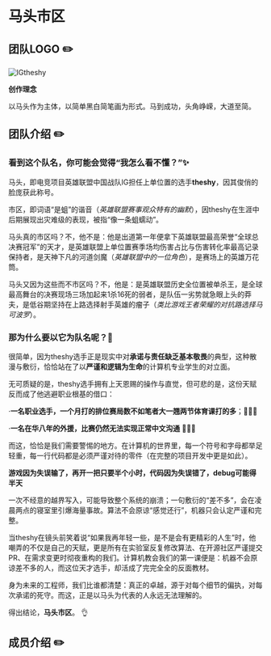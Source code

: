 # 马头市区
## 团队LOGO :pencil2:

![IGtheshy](https://github.com/Boshsama/IG-theshyBigHorseHead/blob/main/logo.png "马头")

**创作理念**

以马头作为主体，以简单黑白简笔画为形式。马到成功，头角峥嵘，大道至简。

## 团队介绍 :pencil2:
### 看到这个队名，你可能会觉得“我怎么看不懂？”:sparkles:

马头，即电竞项目英雄联盟中国战队IG担任上单位置的选手**theshy**，因其俊俏的脸庞获此称号。

市区，即词语“是蛆”的谐音（*英雄联盟赛事观众特有的幽默*），因theshy在生涯中后期展现出灾难级的表现，被指“像一条蛆蠕动”。

马头真的市区吗？不，他不是：他是出道第一年便拿下英雄联盟最高荣誉“全球总决赛冠军”的天才，是英雄联盟上单位置赛季场均伤害占比与伤害转化率最高记录保持者，是天神下凡的河道剑魔（*英雄联盟中的一位角色*），是赛场上的英雄万花筒。

马头又因为这些而不市区吗？不，他是：是英雄联盟历史全位置被单杀王，是全球最高舞台的决赛现场三场加起来1杀16死的弱者，是队伍一劣势就急眼上头的莽夫，是低谷期坚持在上路选择射手英雄的瘤子（*类比游戏王者荣耀的对抗路选择马可波罗*）。

### 那为什么要以它为队名呢？:rotating_light:

很简单，因为theshy选手正是现实中对**承诺与责任缺乏基本敬畏**的典型，这种散漫与敷衍，恰恰站在了以**严谨和逻辑为生命**的计算机专业学生的对立面。

无可质疑的是，theshy选手拥有上天恩赐的操作与直觉，但可悲的是，这份天赋反而成了他逃避职业根基的借口：

·**一名职业选手，一个月打的排位赛局数不如笔者大一翘两节体育课打的多**；:poop::poop::poop:

·**一名在华八年的外援，比赛仍然无法实现正常中文沟通** :poop::poop::poop:

而这，恰恰是我们需要警惕的地方。在计算机的世界里，每一个符号和字母都举足轻重，每一行代码都是必须严谨对待的零件（在完整的项目开发中更是如此）。

**游戏因为失误输了，再开一把只要半个小时，代码因为失误错了，debug可能得半天**

一次不经意的越界写入，可能导致整个系统的崩溃；一句敷衍的“差不多”，会在凌晨两点的寝室里引爆海量事故。算法不会原谅“感觉还行”，机器只会认定严谨和完整。

当theshy在镜头前笑着说“如果我再年轻一些，是不是会有更精彩的人生”时，他嘲弄的不仅是自己的天赋，更是所有在实验室反复修改算法、在开源社区严谨提交PR、在需求变更时彻夜重构的我们。计算机教会我们的第一课便是：机器不会原谅差不多的人，而这位天才选手，却活成了完完全全的反面教材。

身为未来的工程师，我们比谁都清楚：真正的卓越，源于对每个细节的偏执，对每次承诺的死守。而这，正是以马头为代表的人永远无法理解的。

得出结论，**马头市区**。 :ok_hand:

## 成员介绍 :pencil2:


